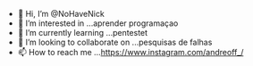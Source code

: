 - 👋 Hi, I’m @NoHaveNick
- 👀 I’m interested in ...aprender programaçao 
- 🌱 I’m currently learning ...pentestet
- 💞️ I’m looking to collaborate on ...pesquisas de falhas
- 📫 How to reach me ...https://www.instagram.com/andreoff_/

<!---
NoHaveNick/NoHaveNick is a ✨ special ✨ repository because its `README.md` (this file) appears on your GitHub profile.
You can click the Preview link to take a look at your changes.
--->
